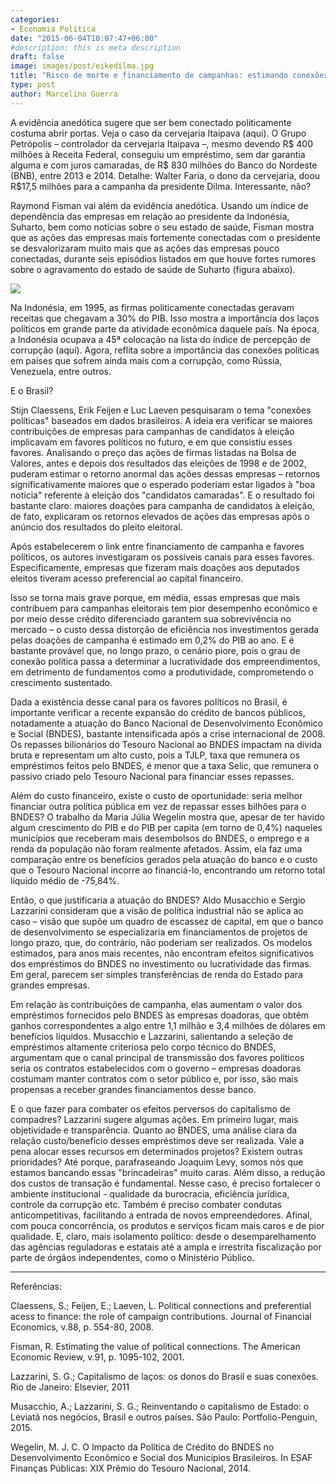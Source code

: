 ```yaml
---
categories:
- Economia Política
date: "2015-06-04T10:07:47+06:00"
#description: this is meta description
draft: false
image: images/post/eikedilma.jpg
title: "Risco de morte e financiamento de campanhas: estimando conexões políticas"
type: post
author: Marcelino Guerra
---
```


A evidência anedótica sugere que ser bem conectado politicamente costuma abrir portas. Veja o caso da cervejaria Itaipava (aqui). O Grupo Petrópolis – controlador da cervejaria Itaipava –, mesmo devendo R$ 400 milhões à Receita Federal, conseguiu um empréstimo, sem dar garantia alguma e com juros camaradas, de R$ 830 milhões do Banco do Nordeste (BNB), entre 2013 e 2014. Detalhe: Walter Faria, o dono da cervejaria, doou R$17,5 milhões para a campanha da presidente Dilma. Interessante, não?

Raymond Fisman vai além da evidência anedótica. Usando um índice de dependência das empresas em relação ao presidente da Indonésia, Suharto, bem como notícias sobre o seu estado de saúde, Fisman mostra que as ações das empresas mais fortemente conectadas com o presidente se desvalorizaram muito mais que as ações das empresas pouco conectadas, durante seis episódios listados em que houve fortes rumores sobre o agravamento do estado de saúde de Suharto (figura abaixo).

![](../../images/post/suharto.bmp)

Na Indonésia, em 1995, as firmas politicamente conectadas geravam receitas que chegavam a 30% do PIB. Isso mostra a importância dos laços políticos em grande parte da atividade econômica daquele país. Na época, a Indonésia ocupava a 45ª colocação na lista do índice de percepção de corrupção (aqui). Agora, reflita sobre a importância das conexões políticas em países que sofrem ainda mais com a corrupção, como Rússia, Venezuela, entre outros.

E o Brasil?

Stijn Claessens, Erik Feijen e Luc Laeven pesquisaram o tema "conexões políticas" baseados em dados brasileiros. A ideia era verificar se maiores contribuições de empresas para campanhas de candidatos à eleição implicavam em favores políticos no futuro, e em que consistiu esses favores. Analisando o preço das ações de firmas listadas na Bolsa de Valores, antes e depois dos resultados das eleições de 1998 e de 2002, puderam estimar o retorno anormal das ações dessas empresas – retornos significativamente maiores que o esperado poderiam estar ligados à "boa notícia" referente à eleição dos "candidatos camaradas". E o resultado foi bastante claro: maiores doações para campanha de candidatos à eleição, de fato, explicaram os retornos elevados de ações das empresas após o anúncio dos resultados do pleito eleitoral.

Após estabelecerem o link entre financiamento de campanha e favores políticos, os autores investigaram os possíveis canais para esses favores. Especificamente, empresas que fizeram mais doações aos deputados eleitos tiveram acesso preferencial ao capital financeiro.

Isso se torna mais grave porque, em média, essas empresas que mais contribuem para campanhas eleitorais tem pior desempenho econômico e por meio desse crédito diferenciado garantem sua sobrevivência no mercado – o custo dessa distorção de eficiência nos investimentos gerada pelas doações de campanha é estimado em 0,2% do PIB ao ano. E é bastante provável que, no longo prazo, o cenário piore, pois o grau de conexão política passa a determinar a lucratividade dos empreendimentos, em detrimento de fundamentos como a produtividade, comprometendo o crescimento sustentado.

Dada a existência desse canal para os favores políticos no Brasil, é importante verificar a recente expansão do crédito de bancos públicos, notadamente a atuação do Banco Nacional de Desenvolvimento Econômico e Social (BNDES), bastante intensificada após a crise internacional de 2008. Os repasses bilionários do Tesouro Nacional ao BNDES impactam na dívida bruta e representam um alto custo, pois a TJLP, taxa que remunera os empréstimos feitos pelo BNDES, é menor que a taxa Selic, que remunera o passivo criado pelo Tesouro Nacional para financiar esses repasses.

Além do custo financeiro, existe o custo de oportunidade: seria melhor financiar outra política pública em vez de repassar esses bilhões para o BNDES? O trabalho da Maria Júlia Wegelin mostra que, apesar de ter havido algum crescimento do PIB e do PIB per capita (em torno de 0,4%) naqueles municípios que receberam mais desembolsos do BNDES, o emprego e a renda da população não foram realmente afetados. Assim, ela faz uma comparação entre os benefícios gerados pela atuação do banco e o custo que o Tesouro Nacional incorre ao financiá-lo, encontrando um retorno total líquido médio de -75,84%.

Então, o que justificaria a atuação do BNDES? Aldo Musacchio e Sergio Lazzarini consideram que a visão de política industrial não se aplica ao caso – visão que supõe um quadro de escassez de capital, em que o banco de desenvolvimento se especializaria em financiamentos de projetos de longo prazo, que, do contrário, não poderiam ser realizados. Os modelos estimados, para anos mais recentes, não encontram efeitos significativos dos empréstimos do BNDES no investimento ou lucratividade das firmas. Em geral, parecem ser simples transferências de renda do Estado para grandes empresas.

Em relação às contribuições de campanha, elas aumentam o valor dos empréstimos fornecidos pelo BNDES às empresas doadoras, que obtêm ganhos correspondentes a algo entre 1,1 milhão e 3,4 milhões de dólares em benefícios líquidos. Musacchio e Lazzarini, salientando a seleção de empréstimos altamente criteriosa pelo corpo técnico do BNDES, argumentam que o canal principal de transmissão dos favores políticos seria os contratos estabelecidos com o governo – empresas doadoras costumam manter contratos com o setor público e, por isso, são mais propensas a receber grandes financiamentos desse banco.

E o que fazer para combater os efeitos perversos do capitalismo de compadres? Lazzarini sugere algumas ações. Em primeiro lugar, mais objetividade e transparência. Quanto ao BNDES, uma análise clara da relação custo/benefício desses empréstimos deve ser realizada. Vale a pena alocar esses recursos em determinados projetos? Existem outras prioridades? Até porque, parafraseando Joaquim Levy, somos nós que estamos bancando essas "brincadeiras" muito caras. Além disso, a redução dos custos de transação é fundamental. Nesse caso, é preciso fortalecer o ambiente institucional - qualidade da burocracia, eficiência jurídica, controle da corrupção etc. Também é preciso combater condutas anticompetitivas, facilitando a entrada de novos empreendedores. Afinal, com pouca concorrência, os produtos e serviços ficam mais caros e de pior qualidade. E, claro, mais isolamento político: desde o desemparelhamento das agências reguladoras e estatais até a ampla e irrestrita fiscalização por parte de órgãos independentes, como o Ministério Público.

---

Referências:

Claessens, S.; Feijen, E.; Laeven, L. Political connections and preferential acess to finance: the role of campaign contributions. Journal of Financial Economics, v.88, p. 554-80, 2008.

Fisman, R. Estimating the value of political connections. The American Economic Review, v.91, p. 1095-102, 2001.

Lazzarini, S. G.; Capitalismo de laços: os donos do Brasil e suas conexões. Rio de Janeiro: Elsevier, 2011

Musacchio, A.; Lazzarini, S. G.; Reinventando o capitalismo de Estado: o Leviatã nos negócios, Brasil e outros países. São Paulo: Portfolio-Penguin, 2015.

​Wegelin, M. J. C. O Impacto da Política de Crédito do BNDES no Desenvolvimento Econômico e Social dos Municípios Brasileiros. In ESAF Finanças Públicas: XIX Prêmio do Tesouro Nacional, 2014.
